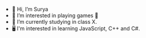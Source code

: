 - 👋 Hi, I’m Surya
- 👀 I’m interested in playing games 🙂
- 🌱 I’m currently studying in class X.
- 🖥️ I'm interested in learning JavaScript, C++ and C#.

